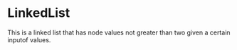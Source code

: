 # LinkedList
This is a linked list that has node values not greater than two given a certain inputof values.
